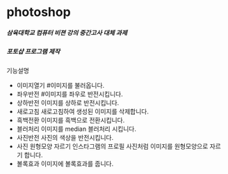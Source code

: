 # photoshop

##### 삼육대학교 컴퓨터 비젼 강의 중간고사 대체 과제
##### 포토샵 프로그램 제작

기능설명

* 이미지열기 
#이미지를 불러옵니다.
* 좌우반전 
#이미지를 좌우로 반전시킵니다.
* 상하반전
 이미지를 상하로 반전시킵니다.
* 새로고침
새로고침하여 생성된 이미지를 삭제합니다.
* 흑백전환
이미지를 흑백으로 전환시킵니다.
* 블러처리
이미지를 median 블러처리 시킵니다.
* 사진반전
사진의 색상을 반전시킵니다.
* 사진 원형모양 자르기
인스타그램의 프로필 사진처럼 이미지를 원형모양으로 자르기 합니다.
* 볼록효과
이미지에 볼록효과를 줍니다.
